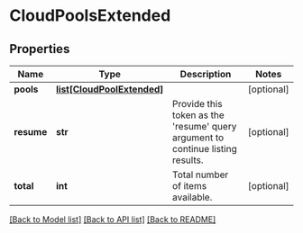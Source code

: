 # CloudPoolsExtended

## Properties
Name | Type | Description | Notes
------------ | ------------- | ------------- | -------------
**pools** | [**list[CloudPoolExtended]**](CloudPoolExtended.md) |  | [optional] 
**resume** | **str** | Provide this token as the &#39;resume&#39; query argument to continue listing results. | [optional] 
**total** | **int** | Total number of items available. | [optional] 

[[Back to Model list]](../README.md#documentation-for-models) [[Back to API list]](../README.md#documentation-for-api-endpoints) [[Back to README]](../README.md)


